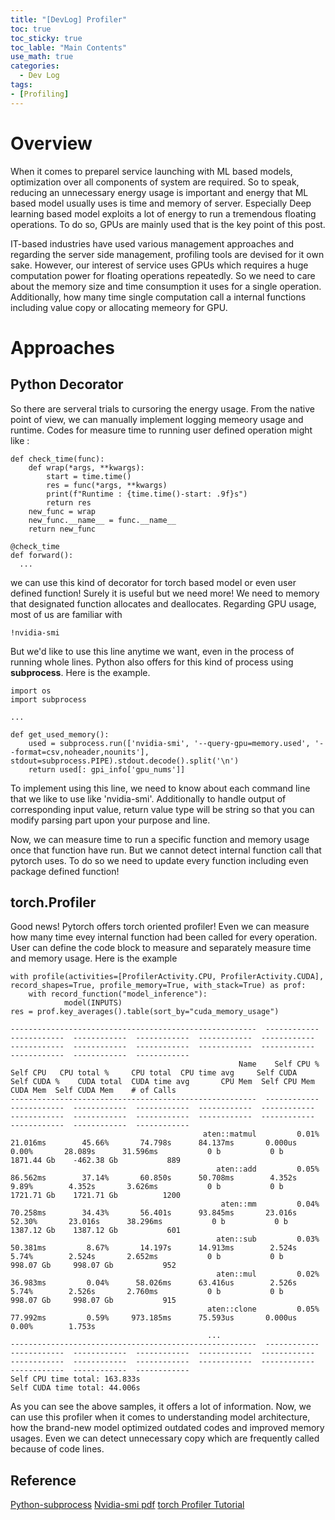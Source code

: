 ```yaml
---
title: "[DevLog] Profiler"
toc: true
toc_sticky: true
toc_lable: "Main Contents"
use_math: true
categories:
  - Dev Log
tags:
- [Profiling]
---
```


# Overview

When it comes to  preparel service launching with ML based models, optimization over all components of system are required. So to speak, reducing an unnecessary energy usage is important and energy that ML based model usually uses is time and memory of server. Especially Deep learning based model exploits a lot of energy to run a tremendous floating operations. To do so, GPUs are mainly used  that is the key point of this post.

IT-based industries have used various management approaches and regarding the server side management, profiling tools are devised for it own sake. However, our interest of service uses GPUs which requires a huge computation power for floating operations repeatedly. So we need to care about the memory size and time consumption it uses for a single operation. Additionally, how many time single computation call a internal functions including value copy or allocating memeory for GPU.

# Approaches
## Python Decorator

So there are serveral trials to cursoring the energy usage. From the native point of view, we can manually implement logging memeory usage and runtime.  Codes for measure time to running user defined operation might like :


```
def check_time(func):
    def wrap(*args, **kwargs):
        start = time.time()
        res = func(*args, **kwargs)
        print(f"Runtime : {time.time()-start: .9f}s")
        return res
    new_func = wrap
    new_func.__name__ = func.__name__
    return new_func

@check_time
def forward():
  ...
```                                       

we can use this kind of decorator for torch based model or even user defined function! Surely it is useful but we need more! We need to memory that designated function allocates and deallocates.  Regarding GPU usage, most of us are familiar with 

```
!nvidia-smi
```

But we'd like to use this line anytime we want, even in the process of running whole lines. Python also offers for this kind of process using **subprocess**. Here is the example. 

```
import os
import subprocess

...

def get_used_memory():
    used = subprocess.run(['nvidia-smi', '--query-gpu=memory.used', '--format=csv,noheader,nounits'], stdout=subprocess.PIPE).stdout.decode().split('\n')
    return used[: gpi_info['gpu_nums']]
```

To implement using this line, we need to know about each command line that we like to use like 'nvidia-smi'. Additionally to handle output of corresponding input value, return value type will be string so that you can modify parsing part upon your purpose and line.

Now, we can measure time to run a specific function and memory usage once that function have run. But we cannot detect internal function call that pytorch uses. To do so we need to update every function including even package defined function! 

## torch.Profiler

Good news! Pytorch offers torch oriented profiler! Even we can measure how many time evey internal function had been called for every operation. User can define the code block to measure and separately measure time and memory usage. Here is the example

```
with profile(activities=[ProfilerActivity.CPU, ProfilerActivity.CUDA], record_shapes=True, profile_memory=True, with_stack=True) as prof:
    with record_function("model_inference"):
            model(INPUTS) 
res = prof.key_averages().table(sort_by="cuda_memory_usage")
```

```
-------------------------------------------------------  ------------  ------------  ------------  ------------  ------------  ------------  ------------  ------------  ------------  ------------  ------------  ------------  ------------  ------------  
                                                   Name    Self CPU %      Self CPU   CPU total %     CPU total  CPU time avg     Self CUDA   Self CUDA %    CUDA total  CUDA time avg       CPU Mem  Self CPU Mem      CUDA Mem  Self CUDA Mem    # of Calls  
-------------------------------------------------------  ------------  ------------  ------------  ------------  ------------  ------------  ------------  ------------  ------------  ------------  ------------  ------------  ------------  ------------  
                                           aten::matmul         0.01%      21.016ms        45.66%       74.798s      84.137ms       0.000us         0.00%       28.089s      31.596ms           0 b           0 b    1871.44 Gb    -462.38 Gb           889  
                                              aten::add         0.05%      86.562ms        37.14%       60.850s      50.708ms        4.352s         9.89%        4.352s       3.626ms           0 b           0 b    1721.71 Gb    1721.71 Gb          1200  
                                               aten::mm         0.04%      70.258ms        34.43%       56.401s      93.845ms       23.016s        52.30%       23.016s      38.296ms           0 b           0 b    1387.12 Gb    1387.12 Gb           601  
                                              aten::sub         0.03%      50.381ms         8.67%       14.197s      14.913ms        2.524s         5.74%        2.524s       2.652ms           0 b           0 b     998.07 Gb     998.07 Gb           952  
                                              aten::mul         0.02%      36.983ms         0.04%      58.026ms      63.416us        2.526s         5.74%        2.526s       2.760ms           0 b           0 b     998.07 Gb     998.07 Gb           915  
                                            aten::clone         0.05%      77.992ms         0.59%     973.185ms      75.593us       0.000us         0.00%        1.753s 
                                            ...
-------------------------------------------------------  ------------  ------------  ------------  ------------  ------------  ------------  ------------  ------------  ------------  ------------  ------------  ------------  ------------  ------------  
Self CPU time total: 163.833s
Self CUDA time total: 44.006s

````

As you can see the above samples, it offers a lot of information. Now, we can use this profiler when it comes to understanding model architecture, how the brand-new model optimized outdated codes and improved memory usages. Even we can detect unnecessary copy which  are frequently called because of code lines. 


                                                                                                             

## Reference

[Python-subprocess](https://docs.python.org/3/library/subprocess.html)
[Nvidia-smi pdf](https://www.google.com/url?sa=t&source=web&rct=j&url=https://developer.download.nvidia.com/compute/DCGM/docs/nvidia-smi-367.38.pdf&ved=2ahUKEwjrlby3zdr8AhUEY94KHZNvDTAQFnoECCUQAQ&usg=AOvVaw09aO-EC4f9tvnQ63Y78vsC)  [torch Profiler Tutorial](https://pytorch.org/tutorials/recipes/recipes/profiler_recipe.html)                                                                                                                                                                                                                                                                                                                                                                                                                                                                                                                                                                                                                                                                                                                                                                                                                                                                           
